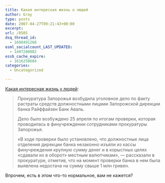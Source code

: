 ```yaml
---
title: Какая интересная жизнь о людей
author: Gray
type: posts
date: 2007-04-27T09:21:43+00:00
excerpt:
url: /8585
dsq_thread_id:
  - 1698491268
esml_socialcount_LAST_UPDATED:
  - 1497280082
essb_cache_expire:
  - 1616250684
categories:
  - Uncategorized

---
```








<a href="http://www.korrespondent.net/main/188218/" target="_blank">Какая интересная жизнь у людей</a>:

> Прокуратура Запорожья возбудила уголовное дело по факту растраты средств должностными лицами Запорожской дирекции банка Райффайзен Банк Аваль.
> 
> Дело было возбуждено 25 апреля по итогам проверки, которая проводилась в финучреждении сотрудниками прокуратуры Запорожья.
> 
> &#171;В ходе проверки было установлено, что должностные лица отделения дирекции банка незаконно изъяли из кассы финучреждения крупную сумму денег и в корыстных целях &#171;сдавали их в оборот&#187; местным валютчикам&#187;, &#8212; рассказали в прокуратуре, отметив, что на момент проверки банка в нем была выявлена недостача на сумму свыше 1 млн гривен.

Впрочем, есть в этом что-то нормальное, вам не кажется?